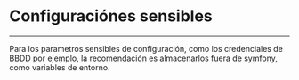 # Configuraciónes sensibles
---------------------------

Para los parametros sensibles de configuración, como los credenciales de BBDD por ejemplo, 
la recomendación es almacenarlos fuera de symfony, como variables de entorno. 

